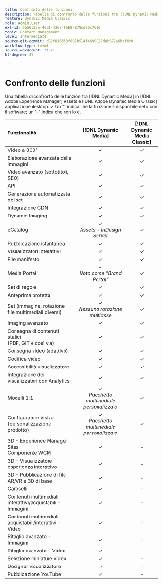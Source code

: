 ```yaml
---
title: Confronto delle funzioni
description: Tabella di confronto delle funzioni tra [!DNL Dynamic Media] in [!DNL Adobe Experience Manager] Assets e [!DNL Adobe Dynamic Media Classic] applicazione desktop.
feature: Dynamic Media Classic
role: Admin,User
exl-id: eb56533a-4e31-4367-8b68-879cd70c761e
topic: Content Management
level: Intermediate
source-git-commit: d82f816553f807b514f4690827dab672a6baf690
workflow-type: tm+mt
source-wordcount: '157'
ht-degree: 3%

---
```


# Confronto delle funzioni

Una tabella di confronto delle funzioni tra [!DNL Dynamic Media] in [!DNL Adobe Experience Manager] Assets e [!DNL Adobe Dynamic Media Classic] applicazione desktop. ✓ Un &quot;&quot; indica che la funzione è disponibile nel o con il software; un &quot;-&quot; indica che non lo è.

| Funzionalità | [!DNL Dynamic Media] | [!DNL Dynamic Media<br>Classic] |
| :--- | :---: | :---: |
| Video a 360° | ✓ | ✓ |
| Elaborazione avanzata delle immagini | ✓ | ✓ |
| Video avanzato (sottotitoli, SEO) | ✓ | ✓ |
| API | ✓ | ✓ |
| Generazione automatizzata dei set | ✓ | ✓ |
| Integrazione CDN | ✓ | ✓ |
| Dynamic Imaging | ✓ | ✓ |
| eCatalog | ✓<br>*Assets + InDesign Server* | ✓ |
| Pubblicazione istantanea | ✓ | ✓ |
| Visualizzatori interattivi | ✓ | ✓ |
| File manifesto | ✓ | ✓ |
| Media Portal | ✓<br>*Noto come &quot;Brand Portal&quot;* | ✓ |
| Set di regole | ✓ | ✓ |
| Anteprima protetta | ✓ | ✓ |
| Set (immagine, rotazione, file multimediali diversi) | ✓<br>*Nessuna rotazione multiasse* | ✓ |
| Imaging avanzato | ✓ | ✓ |
| Consegna di contenuti statici<br>(PDF, GIT e così via) | ✓ | ✓ |
| Consegna video (adattivo) | ✓ | ✓ |
| Codifica video | ✓ | ✓ |
| Accessibilità visualizzatore | ✓ | ✓ |
| Integrazione dei visualizzatori con Analytics | ✓ | ✓ |
| Modelli 1:1 | ✓<br>*Pacchetto multimediale personalizzato* | ✓ |
| Configuratore visivo<br>(personalizzazione prodotto) | ✓<br>*Pacchetto multimediale personalizzato* | ✓ |
| 3D - Experience Manager Sites<br>Componente WCM | ✓ | - |
| 3D - Visualizzatore esperienza interattivo | ✓ | - |
| 3D - Pubblicazione di file AR/VR e 3D di base | ✓ | - |
| Caroselli | ✓ | - |
| Contenuti multimediali interattivi/acquistabili - Immagini | ✓ | - |
| Contenuti multimediali acquistabili/interattivi - Video | ✓ | - |
| Ritaglio avanzato - Immagini | ✓ | - |
| Ritaglio avanzato - Video | ✓ | - |
| Selezione miniature video | ✓ | - |
| Designer visualizzatore | ✓ | - |
| Pubblicazione YouTube | ✓ | - |
